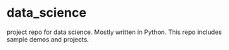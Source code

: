 # data_science
project repo for data science. Mostly written in Python. This repo includes sample demos and projects.
